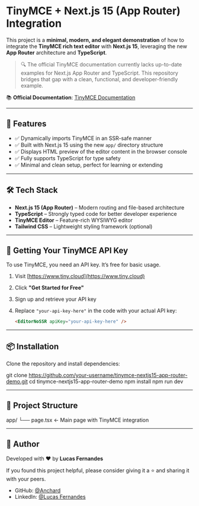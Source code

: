 # TinyMCE + Next.js 15 (App Router) Integration

This project is a **minimal, modern, and elegant demonstration** of how to integrate the **TinyMCE rich text editor** with **Next.js 15**, leveraging the new **App Router** architecture and **TypeScript**.

> 🔍 The official TinyMCE documentation currently lacks up-to-date examples for Next.js App Router and TypeScript. This repository bridges that gap with a clean, functional, and developer-friendly example.

📚 **Official Documentation**: [TinyMCE Documentation](https://www.tiny.cloud/docs/tinymce/latest/)

---

## 🚀 Features

- ✅ Dynamically imports TinyMCE in an SSR-safe manner
- ✅ Built with Next.js 15 using the new `app/` directory structure
- ✅ Displays HTML preview of the editor content in the browser console
- ✅ Fully supports TypeScript for type safety
- ✅ Minimal and clean setup, perfect for learning or extending

---

## 🛠️ Tech Stack

- **Next.js 15 (App Router)** – Modern routing and file-based architecture
- **TypeScript** – Strongly typed code for better developer experience
- **TinyMCE Editor** – Feature-rich WYSIWYG editor
- **Tailwind CSS** – Lightweight styling framework (optional)

---

## 🔑 Getting Your TinyMCE API Key

To use TinyMCE, you need an API key. It’s free for basic usage.

1. Visit [https://www.tiny.cloud](https://www.tiny.cloud)
2. Click **"Get Started for Free"**
3. Sign up and retrieve your API key
4. Replace `"your-api-key-here"` in the code with your actual API key:

   ```html
   <EditorNoSSR apiKey="your-api-key-here" />

---
## 📦 Installation

Clone the repository and install dependencies:

git clone https://github.com/your-username/tinymce-nextjs15-app-router-demo.git 
cd tinymce-nextjs15-app-router-demo 
npm install
npm run dev

---

## 📁 Project Structure

app/ 
└── page.tsx ← Main page with TinyMCE integration

---

## 👤 Author

Developed with ❤️ by **Lucas Fernandes**

If you found this project helpful, please consider giving it a ⭐ and sharing it with your peers.

- GitHub: [@Anchard](https://github.com/Anchard)  
- LinkedIn: [@Lucas Fernandes](https://www.linkedin.com/in/lucas-fernandes-886529193/)